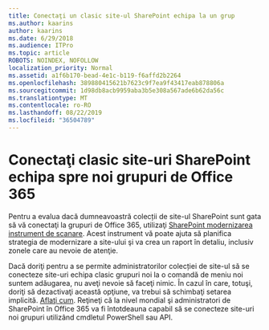 ```yaml
---
title: Conectaţi un clasic site-ul SharePoint echipa la un grup
ms.author: kaarins
author: kaarins
ms.date: 6/29/2018
ms.audience: ITPro
ms.topic: article
ROBOTS: NOINDEX, NOFOLLOW
localization_priority: Normal
ms.assetid: a1f6b170-bead-4e1c-b119-f6affd2b2264
ms.openlocfilehash: 389880415621b7623c9f7ea9f43417eab878806a
ms.sourcegitcommit: 1d98db8acb9959aba3b5e308a567ade6b62da56c
ms.translationtype: MT
ms.contentlocale: ro-RO
ms.lasthandoff: 08/22/2019
ms.locfileid: "36504789"
---
```

# <a name="connect-classic-sharepoint-team-sites-to-new-office-365-groups"></a>Conectaţi clasic site-uri SharePoint echipa spre noi grupuri de Office 365

Pentru a evalua dacă dumneavoastră colecții de site-ul SharePoint sunt gata să vă conectaţi la grupuri de Office 365, utilizaţi [SharePoint modernizarea instrument de scanare](https://go.microsoft.com/fwlink/?linkid=873066). Acest instrument vă poate ajuta să planifica strategia de modernizare a site-ului şi va crea un raport în detaliu, inclusiv zonele care au nevoie de atenţie.
  
Dacă doriţi pentru a se permite administratorilor colecției de site-ul să se conecteze site-uri echipa clasic grupuri noi la o comandă de meniu noi suntem adăugarea, nu aveţi nevoie să faceţi nimic. În cazul în care, totuşi, doriţi să dezactivaţi această opţiune, va trebui să schimbaţi setarea implicită. [Aflaţi cum](https://go.microsoft.com/fwlink/?linkid=2004316). Reţineţi că la nivel mondial şi administratori de SharePoint în Office 365 va fi întotdeauna capabil să se conecteze site-uri noi grupuri utilizând cmdletul PowerShell sau API.
  

